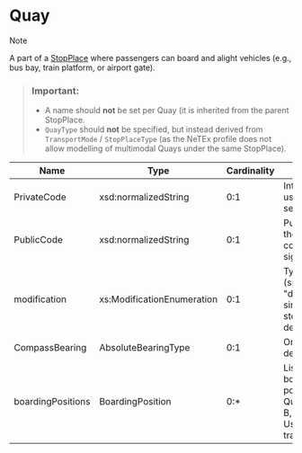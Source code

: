 # Quay
>[!NOTE]
>A part of a [StopPlace](StopPlace.markdown) where passengers can board and alight vehicles (e.g., bus bay, train platform, or airport gate).

>### Important:
> - A name should **not** be set per Quay (it is inherited from the parent StopPlace.
>- `QuayType` should **not** be specified, but instead derived from `TransportMode` / `StopPlaceType` (as the NeTEx profile does not allow modelling of multimodal Quays under the same StopPlace).


| Name              | Type                        | Cardinality | Description |
|-------------------|-----------------------------|-------------|-------------|
| PrivateCode       | xsd:normalizedString        | 0:1         | Internal code not used in public services. |
| PublicCode        | xsd:normalizedString        | 0:1         | Public code for the Quay (e.g., code displayed on signage). |
| modification      | xs:ModificationEnumeration  | 0:1         | Type of change (specified as "delete" when a single Quay at a stop is decommissioned). |
| CompassBearing    | AbsoluteBearingType         | 0:1         | Orientation in degrees. |
| boardingPositions | BoardingPosition            | 0:*         | List of boarding/alighting points along the Quay (typically A, B, C, D, etc.). Used only for trains. |
